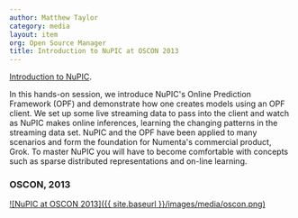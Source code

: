 ```yaml
---
author: Matthew Taylor
category: media
layout: item
org: Open Source Manager
title: Introduction to NuPIC at OSCON 2013
---
```


<a href="http://www.youtube.com/watch?v=5r1vZ1ymrQE" rel="prettyPhoto" title="NuPIC at OSCON 2013">Introduction to NuPIC</a>.

In this hands-on session, we introduce NuPIC's Online Prediction Framework (OPF)
and demonstrate how one creates models using an OPF client. We set up some live
streaming data to pass into the client and watch as NuPIC makes online
inferences, learning the changing patterns in the streaming data set. NuPIC and
the OPF have been applied to many scenarios and form the foundation for
Numenta's commercial product, Grok. To master NuPIC you will have to become
comfortable with concepts such as sparse distributed representations and on-line
learning.

### OSCON, 2013

[![NuPIC at OSCON 2013]({{ site.baseurl }}/images/media/oscon.png)](http://www.youtube.com/watch?v=5r1vZ1ymrQE)
